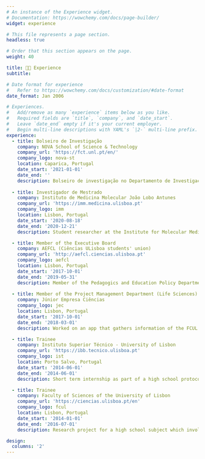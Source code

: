 ```yaml
---
# An instance of the Experience widget.
# Documentation: https://wowchemy.com/docs/page-builder/
widget: experience

# This file represents a page section.
headless: true

# Order that this section appears on the page.
weight: 40

title: 👨‍🔬 Experience
subtitle:

# Date format for experience
#   Refer to https://wowchemy.com/docs/customization/#date-format
date_format: Jan 2006

# Experiences.
#   Add/remove as many `experience` items below as you like.
#   Required fields are `title`, `company`, and `date_start`.
#   Leave `date_end` empty if it's your current employer.
#   Begin multi-line descriptions with YAML's `|2-` multi-line prefix.
experience:
  - title: Bolseiro de Investigação
    company: NOVA School of Science & Technology
    company_url: 'https://fct.unl.pt/en/'
    company_logo: nova-st
    location: Caparica, Portugal
    date_start: '2021-01-01'
    date_end: ''
    description: Bolseiro de investigação no Departamento de Investigação da NOVA School of Science and Technology | FCT NOVA, no grupo de Engenharia e Biologia de Sistemas. Realiza investigação em modelação híbrida semiparamétrica do crescimento de culturas de células humanas para produção de vacinas.
        
  - title: Investigador de Mestrado
    company: Instituto de Medicina Molecular João Lobo Antunes
    company_url: 'https://imm.medicina.ulisboa.pt'
    company_logo: imm
    location: Lisbon, Portugal
    date_start: '2020-08-18'
    date_end: '2020-12-21'
    description: Student researcher at the Institute for Molecular Medicine (iMM) studying the influence of R-loops in mRNA splicing and the correction of splicing defects at the Sérgio de Almeida Laboratory.

  - title: Member of the Executive Board
    company: AEFCL (Ciências ULisboa students' union)
    company_url: 'http://aefcl.ciencias.ulisboa.pt'
    company_logo: aefcl
    location: Lisbon, Portugal
    date_start: '2017-10-01'
    date_end: '2019-05-31'
    description: Member of the Pedagogics and Education Policy Department at the FCUL students’ union. Organized the college’s job fair in 2018 and 2019 as well as various training workshops. Collaborated in various national educational policy motions. Represented the college’s students in local and national forums. Managed the departmental activities and budget (as coordinator).
    
  - title: Member of the Project Management Department (Life Sciences)
    company: Júnior Empresa Ciências
    company_logo: jec
    location: Lisbon, Portugal
    date_start: '2017-10-01'
    date_end: '2018-03-01'
    description: Worked on an app that gathers information of the FCUL campus' fauna and flora. Responsible for mapping and gathering information regarding the flora.

  - title: Trainee
    company: Instituto Superior Técnico - University of Lisbon
    company_url: 'https://ibb.tecnico.ulisboa.pt'
    company_logo: ist
    location: Porto Salvo, Portugal
    date_start: '2014-06-01'
    date_end: '2014-06-01'
    description: Short term internship as part of a high school protocol. Worked in the Stem Cell Bioengineering and Regenerative Medicine Laboratory learning about laboratory procedures such as human stem cell culture and fluorescence microscopy analysis.

  - title: Trainee
    company: Faculty of Sciences of the University of Lisbon
    company_url: 'https://ciencias.ulisboa.pt/en'
    company_logo: fcul
    location: Lisbon, Portugal
    date_start: '2014-01-01'
    date_end: '2016-07-01'
    description: Research project for a high school subject which involved studying recombinant endolysins biosynthesis and study. In collaboration with the Enzymology group of the Centre for Chemistry and Biochemistry.

design:
  columns: '2'
---
```

